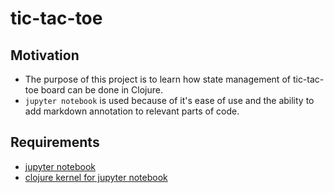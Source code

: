 # tic-tac-toe
## Motivation

- The purpose of this project is to learn how state management of tic-tac-toe board can be done in Clojure.
- `jupyter notebook` is used because of it's ease of use and the ability to add markdown annotation to relevant parts of code.

## Requirements

- [jupyter notebook](https://github.com/jupyter/notebook)
- [clojure kernel for jupyter notebook](https://github.com/clojupyter/clojupyter)

